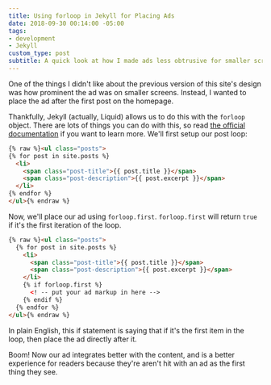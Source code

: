 ```yaml
---
title: Using forloop in Jekyll for Placing Ads
date: 2018-09-30 00:14:00 -05:00
tags:
- development
- Jekyll
custom_type: post
subtitle: A quick look at how I made ads less obtrusive for smaller screens
---
```


One of the things I didn't like about the previous version of this site's design was how prominent the ad was on smaller screens. Instead, I wanted to place the ad after the first post on the homepage.

Thankfully, Jekyll (actually, Liquid) allows us to do this with the `forloop` object. There are lots of things you can do with this, so read [the official documentation](https://help.shopify.com/en/themes/liquid/objects/for-loops) if you want to learn more. We'll first setup our post loop:

```html
{% raw %}<ul class="posts">
{% for post in site.posts %}
  <li>
    <span class="post-title">{{ post.title }}</span>
    <span class="post-description">{{ post.excerpt }}</span>
  </li>
{% endfor %}
</ul>{% endraw %}
```

Now, we'll place our ad using `forloop.first`. `forloop.first` will return `true` if it's the first iteration of the loop.

```html
{% raw %}<ul class="posts">
  {% for post in site.posts %}
    <li>
      <span class="post-title">{{ post.title }}</span>
      <span class="post-description">{{ post.excerpt }}</span>
    </li>
    {% if forloop.first %}
      <! -- put your ad markup in here -->
    {% endif %}
  {% endfor %}
</ul>{% endraw %}
```

In plain English, this if statement is saying that if it's the first item in the loop, then place the ad directly after it.

Boom! Now our ad integrates better with the content, and is a better experience for readers because they're aren't hit with an ad as the first thing they see.